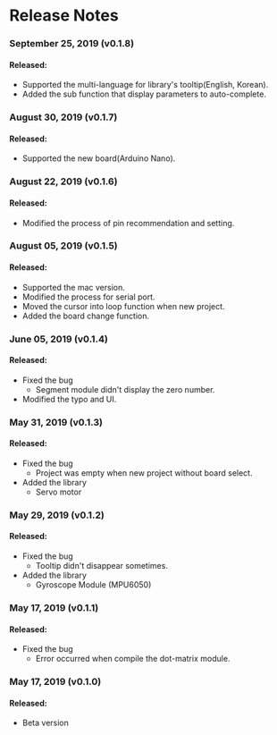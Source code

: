 # Release Notes

### September 25, 2019 (v0.1.8)

#### Released:

- Supported the multi-language for library's tooltip(English, Korean).
- Added the sub function that display parameters to auto-complete.

### August 30, 2019 (v0.1.7)

#### Released:

- Supported the new board(Arduino Nano).

### August 22, 2019 (v0.1.6)

#### Released:

- Modified the process of pin recommendation and setting.

### August 05, 2019 (v0.1.5)

#### Released:

- Supported the mac version.
- Modified the process for serial port.
- Moved the cursor into loop function when new project.
- Added the board change function.

### June 05, 2019 (v0.1.4)

#### Released:

- Fixed the bug
  - Segment module didn't display the zero number.
- Modified the typo and UI.

### May 31, 2019 (v0.1.3)

#### Released:

- Fixed the bug
  - Project was empty when new project without board select.
- Added the library
  - Servo motor

### May 29, 2019 (v0.1.2)

#### Released:

- Fixed the bug
  - Tooltip didn't disappear sometimes.
- Added the library
  - Gyroscope Module (MPU6050)

### May 17, 2019 (v0.1.1)

#### Released:

- Fixed the bug
  - Error occurred when compile the dot-matrix module.

### May 17, 2019 (v0.1.0)

#### Released:

- Beta version